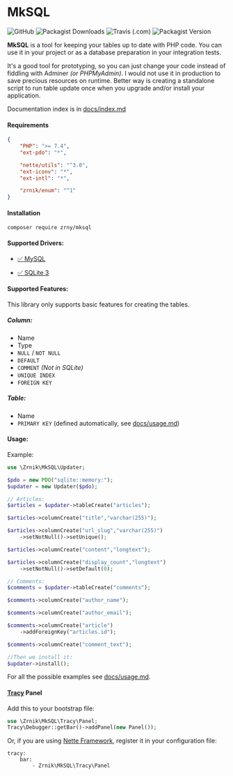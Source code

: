 # MkSQL
![GitHub](https://img.shields.io/github/license/zrnik/mksql)
![Packagist Downloads](https://img.shields.io/packagist/dm/zrnik/mksql)
![Travis (.com)](https://travis-ci.com/Zrnik/MkSQL.svg?branch=master)
![Packagist Version](https://img.shields.io/packagist/v/zrnik/mksql)  

**MkSQL** is a tool for keeping your tables up to date with PHP code. 
You can use it in your project or as a database preparation in 
your integration tests.

It's a good tool for prototyping, so you can just change your code instead
of fiddling with Adminer *(or PHPMyAdmin)*. I would not use it in production 
to save precious resources on runtime. Better way is creating a standalone 
script to run table update once when you upgrade and/or install your 
application.

Documentation index is in [docs/index.md](docs/index.md)

#### Requirements
```json 
{
    "PHP": ">= 7.4",
    "ext-pdo": "*",

    "nette/utils": "^3.0",
    "ext-iconv": "*",
    "ext-intl": "*",

    "zrnik/enum": "^1"
}
```

#### Installation

`composer require zrny/mksql`

#### Supported Drivers: 

- [✅ MySQL](https://www.mysql.com)

- [✅ SQLite 3](https://www.sqlite.org/index.html) 

#### Supported Features: 

This library only supports basic features for creating the tables.

##### Column:

- Name
- Type
- `NULL` / `NOT NULL`
- `DEFAULT`
- `COMMENT` *(Not in SQLite)*
- `UNIQUE INDEX`
- `FOREIGN KEY`

##### Table:

- Name
- `PRIMARY KEY` (defined automatically, see [docs/usage.md](docs/usage.md))

#### Usage: 

Example: 
```php
use \Zrnik\MkSQL\Updater;

$pdo = new PDO("sqlite::memory:");
$updater = new Updater($pdo);

// Articles:
$articles = $updater->tableCreate("articles");

$articles->columnCreate("title","varchar(255)");

$articles->columnCreate("url_slug","varchar(255)")
    ->setNotNull()->setUnique();

$articles->columnCreate("content","longtext");

$articles->columnCreate("display_count","longtext")
    ->setNotNull()->setDefault(0);

// Comments:
$comments = $updater->tableCreate("comments");

$comments->columnCreate("author_name");

$comments->columnCreate("author_email");

$comments->columnCreate("article")
    ->addForeignKey("articles.id");

$comments->columnCreate("comment_text");

//Then we install it:
$updater->install();
```

For all the possible examples see [docs/usage.md](docs/usage.md).


    
#### [Tracy](https://tracy.nette.org/en/) Panel

Add this to your bootstrap file:
```php
use \Zrnik\MkSQL\Tracy\Panel;
Tracy\Debugger::getBar()->addPanel(new Panel());
```

Or, if you are using [Nette Framework](https://nette.org/en/), 
register it in your configuration file:

```neon
tracy: 
    bar: 
        - Zrnik\MkSQL\Tracy\Panel
```
